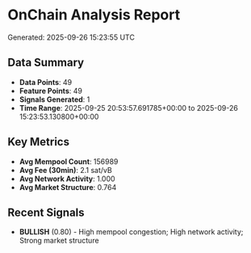 # OnChain Analysis Report
Generated: 2025-09-26 15:23:55 UTC

## Data Summary
- **Data Points**: 49
- **Feature Points**: 49
- **Signals Generated**: 1
- **Time Range**: 2025-09-25 20:53:57.691785+00:00 to 2025-09-26 15:23:53.130800+00:00

## Key Metrics
- **Avg Mempool Count**: 156989
- **Avg Fee (30min)**: 2.1 sat/vB
- **Avg Network Activity**: 1.000
- **Avg Market Structure**: 0.764

## Recent Signals
- **BULLISH** (0.80) - High mempool congestion; High network activity; Strong market structure
